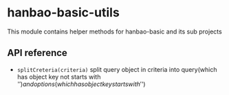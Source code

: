 # hanbao-basic-utils
This module contains helper methods for hanbao-basic and its sub projects

## API reference
* ```splitCreteria(criteria)``` split query object in criteria into query(which has object key not starts with '$') and options(which has object key starts with '$')